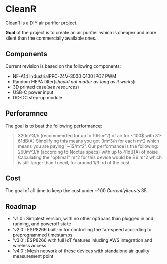 # CleanR
CleanR is a DIY air purifier project.

**Goal** of the project is to create an air purifier which is cheaper and more silent than the commercially available ones.

## Components
Current revision is based on the following components:
* NF-A14 industrialPPC-24V-3000 Q100 IP67 PWM
* Random HEPA filter(*should not matter as long as it works*)
* 3D printed case(*see resources*)
* USB-C power input
* DC-DC step-up module

## Perforamnce
The goal is to beat the following performance:
> 320m^3/h (recommended for up to 106m^2) of air for ~100$ with 31-61dB(A)
Simplifying this means you got 3m^3/h for each m^2 which means you are paying '~1$/m^2'.
Our performance is the following:
> 260m^3/h (according to Noctua specs) with up to 41dB(A) of noise
Calculating the "optimal" m^2 for this device would be 86 m^2 which is still larger than I need, for around 1/3-rd of the cost.

## Cost
The goal of all time to keep the cost under ~100$. Currently it costs ~35$.

## Roadmap
* 'v1.0': Simplest version, with no other optioans than plugged in and running, and poweroff state
* 'v2.0': ESP8266 built-in for controlling the fan-speed according to preprogrammed timestamps
* 'v3.0': ESP8266 with full IoT features inluding AWS integration and wireless access
* 'v4.0': Mesh network of these devices with standalone air quality measurement point
